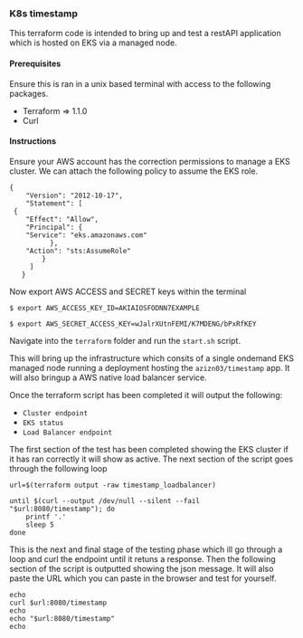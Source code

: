 ### K8s timestamp 

This terraform code is intended to bring up and test a restAPI application which is hosted on EKS via a managed node. 

#### Prerequisites

Ensure this is ran in a unix based terminal with access to the following packages.


 - Terraform => 1.1.0
 - Curl

#### Instructions 

Ensure your AWS account has the correction permissions to manage a EKS cluster. We can attach the following policy to assume the EKS role.

    {
        "Version": "2012-10-17",
        "Statement": [
     {
        "Effect": "Allow",
        "Principal": {
        "Service": "eks.amazonaws.com"
              },
        "Action": "sts:AssumeRole"
            }
         ] 
       }

Now export AWS ACCESS and SECRET keys within the terminal

`$ export AWS_ACCESS_KEY_ID=AKIAIOSFODNN7EXAMPLE`

`$ export AWS_SECRET_ACCESS_KEY=wJalrXUtnFEMI/K7MDENG/bPxRfKEY`

Navigate into the  `terraform` folder and run the `start.sh` script.

This will bring up the infrastructure which consits of a single ondemand EKS managed node running a deployment hosting the `azizn03/timestamp` app. It will also bringup a AWS native load balancer service. 

Once the terraform script has been completed it will output the following:

- `Cluster endpoint`
- `EKS status`
- `Load Balancer endpoint`

The first section of the test has been completed showing the EKS cluster if it has ran correctly it will show as active. The next section of the script goes  through the following loop 

    url=$(terraform output -raw timestamp_loadbalancer)
    
	until $(curl --output /dev/null --silent --fail "$url:8080/timestamp"); do
        printf '.'
        sleep 5
    done

This is the next and final stage of the testing phase which ill go through a loop and curl the endpoint until it retuns a response. Then the following section of the script is outputted showing the json message. It will also paste the URL which you can paste in the browser and test for yourself.

    echo
    curl $url:8080/timestamp
    echo
    echo "$url:8080/timestamp"
    echo

